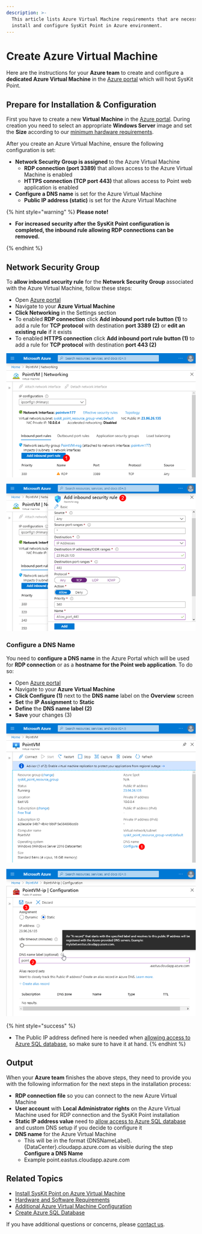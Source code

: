 ```yaml
---
description: >-
  This article lists Azure Virtual Machine requirements that are necessary to
  install and configure SysKit Point in Azure environment.
---
```


# Create Azure Virtual Machine
Here are the instructions for your **Azure team** to create and configure a **dedicated Azure Virtual Machine** in the [Azure portal](https://portal.azure.com) which will host SysKit Point.

## Prepare for Installation & Configuration

First you have to create a new **Virtual Machine** in the  [Azure portal](https://portal.azure.com). During creation you need to select an appropriate **Windows Server** image and set the **Size** according to our [minimum hardware requirements](hardware-software-requirements.md#azure-virtual-machine-requirements). 

After you create an Azure Virtual Machine, ensure the following configuration is set:

* **Network Security Group is assigned** to the Azure Virtual Machine
  * **RDP connection \(port 3389\)** that allows access to the Azure Virtual Machine is enabled
  * **HTTPS connection \(TCP port 443\)** that allows access to Point web application is enabled
* **Configure a DNS name** is set for the Azure Virtual Machine
  * **Public IP address \(static\)** is set for the Azure Virtual Machine



{% hint style="warning" %}
**Please note!**
* **For increased security after the SysKit Point configuration is completed, the inbound rule allowing RDP connections can be removed.**

{% endhint %}

## Network Security Group

To **allow inbound security rule** for the **Network Security Group** associated with the Azure Virtual Machine, follow these steps:

* Open [Azure portal](https://portal.azure.com)
* Navigate to your **Azure Virtual Machine** 
* **Click Networking** in the Settings section
* To enabled **RDP connection** click **Add inbound port rule button \(1\)** to add a rule for **TCP protocol** with destination **port 3389 \(2\)** or **edit an existing rule** if it exists
* To enabled **HTTPS connection** click **Add inbound port rule button \(1\)** to add a rule for **TCP protocol** with destination **port 443 \(2\)**

![](../../.gitbook/assets/azure-vm_networking_01.png)

![Azure - Adding inbound port rule](../../.gitbook/assets/azure-vm_networking_02.png)


### Configure a DNS Name


You need to **configure a DNS name** in the Azure Portal which will be used for **RDP connection** or as a **hostname for the Point web application**. To do so:

* Open [Azure portal](https://portal.azure.com)
* Navigate to your **Azure Virtual Machine**
* **Click Configure \(1\)** next to the **DNS name** label on the **Overview** screen
* **Set** the **IP Assignment** to **Static** 
* **Define** the **DNS name label \(2\)**
* **Save** your changes \(3\)

![](../../.gitbook/assets/azure-vm_dns-name_01.png)

![Azure - DNS Name configuration](../../.gitbook/assets/azure-vm_dns-name_02.png)

{% hint style="success" %}
* The Public IP address defined here is needed when [allowing access to Azure SQL database](create-azure-sql-database.md#allowing-access-to-azure-sql-database), so make sure to have it at hand.
{% endhint %}

## Output

When your **Azure team** finishes the above steps, they need to provide you with the following information for the next steps in the installation process:
* **RDP connection file** so you can connect to the new Azure Virtual Machine 
* **User account** with **Local Administrator rights** on the Azure Virtual Machine used for RDP connection and the SysKit Point installation
* **Static IP address value** need to [allow access to Azure SQL database](create-azure-sql-database.md#allowing-access-to-azure-sql-database) and custom DNS setup if you decide to configure it
* **DNS name** for the Azure Virtual Machine 
  * This will be in the format {DNSNameLabel}.{DataCenter}.cloudapp.azure.com as visible during the step **Configure a DNS Name**
  * Example point.eastus.cloudapp.azure.com


## Related Topics

* [Install SysKit Point on Azure Virtual Machine](overview.md) 
* [Hardware and Software Requirements](hardware-software-requirements.md)
* [Additional Azure Virtual Machine Configuration](additional-vm-configuration.md)
* [Create Azure SQL Database](create-azure-sql-database.md)


If you have additional questions or concerns, please [contact us](https://www.syskit.com/contact-us/).

